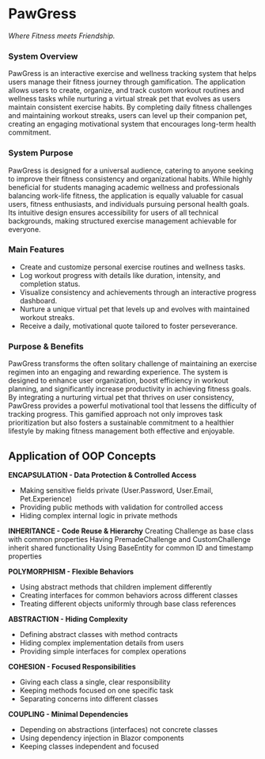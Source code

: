 # PawGress
*Where Fitness meets Friendship.*

### System Overview
  PawGress is an interactive exercise and wellness tracking system that helps users manage their
fitness journey through gamification. The application allows users to create, organize, and track custom
workout routines and wellness tasks while nurturing a virtual streak pet that evolves as users maintain
consistent exercise habits. By completing daily fitness challenges and maintaining workout streaks, users
can level up their companion pet, creating an engaging motivational system that encourages long-term
health commitment.

### System Purpose
  PawGress is designed for a universal audience, catering to anyone seeking to improve their fitness
consistency and organizational habits. While highly beneficial for students managing academic wellness
and professionals balancing work-life fitness, the application is equally valuable for casual users, fitness
enthusiasts, and individuals pursuing personal health goals. Its intuitive design ensures accessibility for
users of all technical backgrounds, making structured exercise management achievable for everyone.

### Main Features
- Create and customize personal exercise routines and wellness tasks.
- Log workout progress with details like duration, intensity, and completion status.
- Visualize consistency and achievements through an interactive progress dashboard.
- Nurture a unique virtual pet that levels up and evolves with maintained workout streaks.
- Receive a daily, motivational quote tailored to foster perseverance.

### Purpose & Benefits
  PawGress transforms the often solitary challenge of maintaining an exercise regimen into an
engaging and rewarding experience. The system is designed to enhance user organization, boost
efficiency in workout planning, and significantly increase productivity in achieving fitness goals. By
integrating a nurturing virtual pet that thrives on user consistency, PawGress provides a powerful
motivational tool that lessens the difficulty of tracking progress. This gamified approach not only
improves task prioritization but also fosters a sustainable commitment to a healthier lifestyle by making
fitness management both effective and enjoyable.

## Application of OOP Concepts

**ENCAPSULATION - Data Protection & Controlled Access**
- Making sensitive fields private (User.Password, User.Email, Pet.Experience)
- Providing public methods with validation for controlled access
- Hiding complex internal logic in private methods

**INHERITANCE - Code Reuse & Hierarchy**
Creating Challenge as base class with common properties
Having PremadeChallenge and CustomChallenge inherit shared functionality
Using BaseEntity for common ID and timestamp properties

**POLYMORPHISM - Flexible Behaviors**
- Using abstract methods that children implement differently
- Creating interfaces for common behaviors across different classes
- Treating different objects uniformly through base class references

**ABSTRACTION - Hiding Complexity**
- Defining abstract classes with method contracts
- Hiding complex implementation details from users
- Providing simple interfaces for complex operations

**COHESION - Focused Responsibilities**
- Giving each class a single, clear responsibility
- Keeping methods focused on one specific task
- Separating concerns into different classes

**COUPLING - Minimal Dependencies**
- Depending on abstractions (interfaces) not concrete classes
- Using dependency injection in Blazor components
- Keeping classes independent and focused
